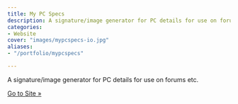 ```yaml
---
title: My PC Specs
description: A signature/image generator for PC details for use on forums etc.
categories:
- Website
cover: "images/mypcspecs-io.jpg"
aliases: 
- "/portfolio/mypcspecs"

---
```

A signature/image generator for PC details for use on forums etc.

[Go to Site &raquo;](https://mypcspecs.io)
